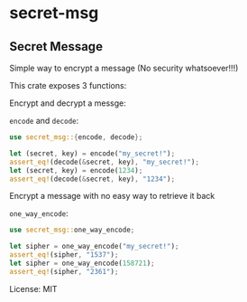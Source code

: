 # secret-msg

## Secret Message

Simple way to encrypt a message (No security whatsoever!!!)

This crate exposes 3 functions:

Encrypt and decrypt a messge:

`encode` and `decode`:

```rust
use secret_msg::{encode, decode};

let (secret, key) = encode("my_secret!");
assert_eq!(decode(&secret, key), "my_secret!");
let (secret, key) = encode(1234);
assert_eq!(decode(&secret, key), "1234");
```

Encrypt a message with no easy way to retrieve it back

`one_way_encode`:

```rust
use secret_msg::one_way_encode;

let sipher = one_way_encode("my_secret!");
assert_eq!(sipher, "1537");
let sipher = one_way_encode(158721);
assert_eq!(sipher, "2361");
```

License: MIT

